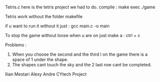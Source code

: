 Tetris.c
here is the tetris project we had to do.
compile : make
exec ./game


Tetris work without the folder makefile 

if u want to run it without it just : 
gcc main.c -o main

To stop the game without loose when u are on just make a : ctrl + c


Problems : 
 1) When you choose the second and the third I on the game there is a space of 1 under the shape. 
 2) The shapes cant touch the sky and the 2 last row cant be completed. 


Ilian Mestari
Alexy Andre
CYtech Project
